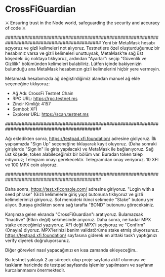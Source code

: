 # CrossFiGuardian
⚔ Ensuring trust in the Node world, safeguarding the security and accuracy of code ⚔

###########################################################################################
Yeni bir MetaMask hesabı açıyoruz ve gizli kelimeleri not alıyoruz. 
Testnetlere özel oluşturduğumuz bir hesabımız varsa ve gizli kelimeleri unuttuysak, 
MetaMask'te sağ üst köşedeki üç noktaya tıklıyoruz, 
ardından "Ayarlar"ı seçip "Güvenlik ve Gizlilik" bölümünden kelimeleri bulabiliriz. 
Lütfen içinde bakiyenizin bulunduğu ana MetaMask hesabınızın gizli kelimelerini hiçbir yere vermeyin.

Metamask hesabımızda ağ değiştirdiğimiz alandan manuel ağ ekle seçeneğine tıklıyoruz:

- Ağ Adı: CrossFi Testnet Chain
- RPC URL: https://rpc.testnet.ms
- Zincir Kimliği: 4157
- Sembol: XFI
- Explorer URL: https://scan.testnet.ms

###########################################################################################

Ağı ekledikten sonra, 
https://testpad.xfi.foundation/ adresine gidiyoruz.
İlk yapışımızda "Sign Up" seçeneğine tıklayarak kayıt oluyoruz.
(Daha sonraki girişlerde "Sign In" ile giriş yapılacak) ve MetaMask ile bağlanıyoruz. 
Sağ üst köşede, token alabileceğimiz bir bölüm var. Buradan token talep ediyoruz;
Telegram onayı gerekecektir. Telegramdan onay veriyoruz.
10 XFI ve 100 MPX coin alıyoruz.

###########################################################################################

Daha sonra, https://test.xficonsole.com/ adresine giriyoruz. 
"Login with a seed phrase" (Gizli kelimelerle giriş yap) butonuna tıklıyoruz ve gizli kelimelerimizi giriyoruz. 
Sol menüdeki ikinci sekmede "Stake" butonu yer alıyor. 
Buraya girdikten sonra sağ tarafta "BOND" butonunu göreceksiniz.

Karşınıza gelen ekranda "CrossFiGuardian"ı aratıyoruz. 
Bulamazsak "Inactive" (Etkin değil) sekmesinde arıyoruz. 
Daha sonra, ne kadar MPX stake edeceğimizi yazıyoruz. XFI değil MPX'i seçiyoruz ve "Confirm" (Onayla) diyoruz. 
MPX'lerinizi benim validatörüme stake etmiş oluyorsunuz.
https://testpad.xfi.foundation/ sayfasına giderek en alttaki task'ı yaptığınızı verify diyerek doğruluyorsunuz.

Diğer görevleri nasıl yapacağınızı en kısa zamanda ekleyeceğim..


Bu testnet yaklaşık 2 ay sürecek olup proje sayfada aktif olunması ve 
taskların haricinde de testpad sayfasnda işlemler yapılmasını ve sayfanın kurcalanmasını önermektedir.
